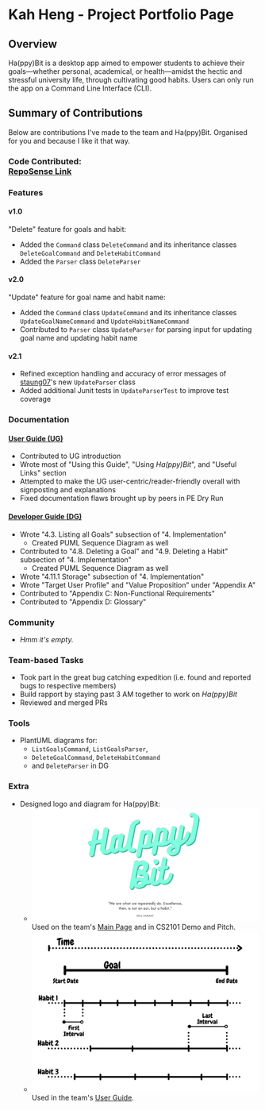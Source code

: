 # Kah Heng - Project Portfolio Page

## Overview
Ha(ppy)Bit is a desktop app aimed to empower students to achieve 
their goals—whether personal, academical, or health—amidst the 
hectic and stressful university life, through cultivating good habits. 
Users can only run the app on a Command Line Interface (CLI).

## Summary of Contributions
Below are contributions I've made to the team and Ha(ppy)Bit. Organised for you and because I like it that way.

### Code Contributed: <br> [RepoSense Link](https://nus-cs2113-ay2122s1.github.io/tp-dashboard/?search=f14&breakdown=true&sort=groupTitle&sortWithin=title&since=2021-09-25&timeframe=commit&mergegroup=&groupSelect=groupByRepos&checkedFileTypes=docs~functional-code~test-code~other&tabOpen=true&tabType=authorship&tabAuthor=kahhe&tabRepo=AY2122S1-CS2113T-F14-1%2Ftp%5Bmaster%5D&authorshipIsMergeGroup=false&authorshipFileTypes=docs~functional-code~test-code~other&authorshipIsBinaryFileTypeChecked=false)

### Features

#### v1.0

"Delete" feature for goals and habit:
- Added the `Command` class `DeleteCommand` and its inheritance classes `DeleteGoalCommand` and `DeleteHabitCommand`
- Added the `Parser` class `DeleteParser`

#### v2.0

"Update" feature for goal name and habit name:
- Added the `Command` class `UpdateCommand` and its inheritance classes `UpdateGoalNameCommand` 
  and `UpdateHabitNameCommand`
- Contributed to `Parser` class `UpdateParser` for parsing input for updating goal name and updating habit name

#### v2.1

- Refined exception handling and accuracy of error messages of [staung07](../AboutUs.md)'s
  new `UpdateParser` class
- Added additional Junit tests in `UpdateParserTest` to improve test coverage

### Documentation

#### [User Guide (UG)](/docs/UserGuide.md)

- Contributed to UG introduction 
- Wrote most of "Using this Guide", "Using _Ha(ppy)Bit_", and "Useful Links" section
- Attempted to make the UG user-centric/reader-friendly overall with signposting and explanations
- Fixed documentation flaws brought up by peers in PE Dry Run

#### [Developer Guide (DG)](/docs/DeveloperGuide.md)


- Wrote "4.3. Listing all Goals" subsection of "4. Implementation"
  - Created PUML Sequence Diagram as well
- Contributed to "4.8. Deleting a Goal" and "4.9. Deleting a Habit" subsection of "4. Implementation"
  - Created PUML Sequence Diagram as well
- Wrote "4.11.1 Storage" subsection of "4. Implementation"
- Wrote "Target User Profile" and "Value Proposition" under "Appendix A"
- Contributed to "Appendix C: Non-Functional Requirements"
- Contributed to "Appendix D: Glossary"

### Community

- _Hmm it's empty._

### Team-based Tasks

- Took part in the great bug catching expedition (i.e. found and reported bugs to respective members)
- Build rapport by staying past 3 AM together to work on _Ha(ppy)Bit_
- Reviewed and merged PRs

### Tools

- PlantUML diagrams for:
  - `ListGoalsCommand`, `ListGoalsParser`,
  - `DeleteGoalCommand`, `DeleteHabitCommand`
  - and `DeleteParser` in DG

### Extra

- Designed logo and diagram for Ha(ppy)Bit:
  - ![HappyBit Logo](../Display_Images/HappyBit_logo.png)
    Used on the team's [Main Page](../README.md) and in CS2101 Demo and Pitch.
  - ![HappyBit_Visual_Explain](../Display_Images/HappyBit_Visual_Explain.png)
    Used in the team's [User Guide](../UserGuide.md).